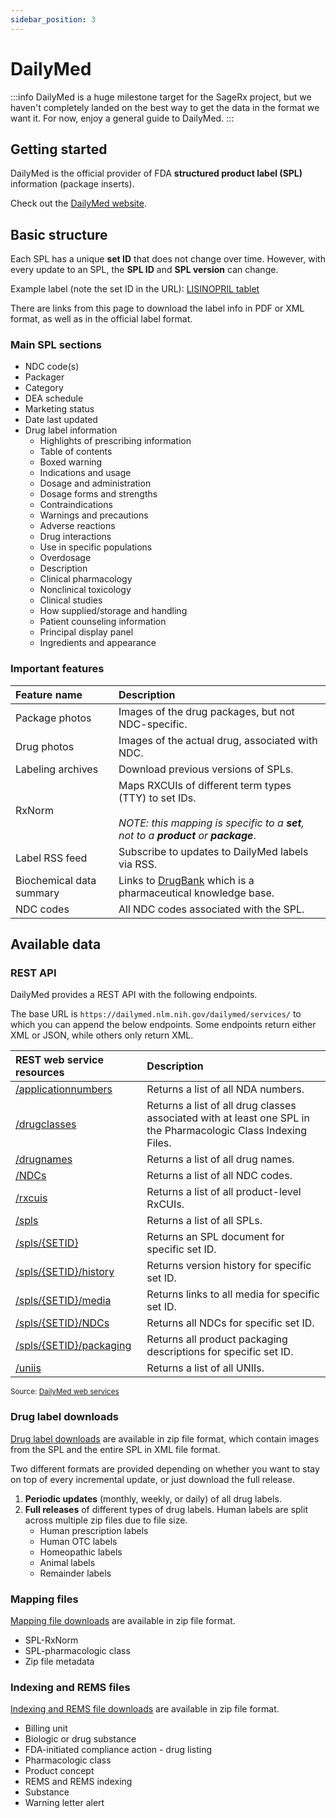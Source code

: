 ```yaml
---
sidebar_position: 3
---
```


# DailyMed

:::info
DailyMed is a huge milestone target for the SageRx project, but we haven't completely landed on the best way to get the data in the format we want it. For now, enjoy a general guide to DailyMed.
:::

## Getting started
DailyMed is the official provider of FDA **structured product label (SPL)** information (package inserts).

Check out the [DailyMed website](https://dailymed.nlm.nih.gov/dailymed/).

## Basic structure
Each SPL has a unique **set ID** that does not change over time.  However, with every update to an SPL, the **SPL ID** and **SPL version** can change.

Example label (note the set ID in the URL): [LISINOPRIL tablet](https://dailymed.nlm.nih.gov/dailymed/drugInfo.cfm?setid=7d6c31e2-b5a4-4279-8013-a8dad37ea73b)

There are links from this page to download the label info in PDF or XML format, as well as in the official label format.

### Main SPL sections
* NDC code(s)
* Packager
* Category
* DEA schedule
* Marketing status
* Date last updated
* Drug label information
    * Highlights of prescribing information
    * Table of contents
    * Boxed warning
    * Indications and usage
    * Dosage and administration
    * Dosage forms and strengths
    * Contraindications
    * Warnings and precautions
    * Adverse reactions
    * Drug interactions
    * Use in specific populations
    * Overdosage
    * Description
    * Clinical pharmacology
    * Nonclinical toxicology
    * Clinical studies
    * How supplied/storage and handling
    * Patient counseling information
    * Principal display panel
    * Ingredients and appearance


### Important features

| Feature name | Description |
| :----------- | :---------- |
| Package photos | Images of the drug packages, but not NDC-specific. |
| Drug photos | Images of the actual drug, associated with NDC. |
| Labeling archives | Download previous versions of SPLs. |
| RxNorm | Maps RXCUIs of different term types (TTY) to set IDs.<br/><br/>*NOTE: this mapping is specific to a **set**, not to a **product** or **package***. |
| Label RSS feed | Subscribe to updates to DailyMed labels via RSS. |
| Biochemical data summary | Links to [DrugBank](https://go.drugbank.com/) which is a pharmaceutical knowledge base. |
| NDC codes | All NDC codes associated with the SPL. |

## Available data

### REST API

DailyMed provides a REST API with the following endpoints.

The base URL is `https://dailymed.nlm.nih.gov/dailymed/services/` to which you can append the below endpoints. Some endpoints return either XML or JSON, while others only return XML.

| REST web service resources | Description |
| :------------------------- | :---------- |
| [/applicationnumbers](https://dailymed.nlm.nih.gov/dailymed/webservices-help/v2/applicationnumbers_api.cfm) | Returns a list of all NDA numbers. |
| [/drugclasses](https://dailymed.nlm.nih.gov/dailymed/webservices-help/v2/drugclasses_api.cfm) | Returns a list of all drug classes associated with at least one SPL in the Pharmacologic Class Indexing Files. |
| [/drugnames](https://dailymed.nlm.nih.gov/dailymed/webservices-help/v2/drugnames_api.cfm) | Returns a list of all drug names. |
| [/NDCs](https://dailymed.nlm.nih.gov/dailymed/webservices-help/v2/NDCs_api.cfm) | Returns a list of all NDC codes. |
| [/rxcuis](https://dailymed.nlm.nih.gov/dailymed/webservices-help/v2/rxcuis_api.cfm) | Returns a list of all product-level RxCUIs. |
| [/spls](https://dailymed.nlm.nih.gov/dailymed/webservices-help/v2/spls_api.cfm) | Returns a list of all SPLs. |
| [/spls/{SETID}](https://dailymed.nlm.nih.gov/dailymed/webservices-help/v2/spls_setid_api.cfm) | Returns an SPL document for specific set ID. |
| [/spls/{SETID}/history](https://dailymed.nlm.nih.gov/dailymed/webservices-help/v2/spls_setid_history_api.cfm) | Returns version history for specific set ID. |
| [/spls/{SETID}/media](https://dailymed.nlm.nih.gov/dailymed/webservices-help/v2/spls_setid_media_api.cfm) | Returns links to all media for specific set ID. |
| [/spls/{SETID}/NDCs](https://dailymed.nlm.nih.gov/dailymed/webservices-help/v2/spls_setid_NDCs_api.cfm) | Returns all NDCs for specific set ID. |
| [/spls/{SETID}/packaging](https://dailymed.nlm.nih.gov/dailymed/webservices-help/v2/spls_setid_packaging_api.cfm) | Returns all product packaging descriptions for specific set ID. |
| [/uniis](https://dailymed.nlm.nih.gov/dailymed/webservices-help/v2/uniis_api.cfm) | Returns a list of all UNIIs. |

<small>

Source: [DailyMed web services](https://dailymed.nlm.nih.gov/dailymed/app-support-web-services.cfm)

</small>

### Drug label downloads
[Drug label downloads](https://dailymed.nlm.nih.gov/dailymed/spl-resources-all-drug-labels.cfm) are available in zip file format, which contain images from the SPL and the entire SPL in XML file format.

Two different formats are provided depending on whether you want to stay on top of every incremental update, or just download the full release.
1. **Periodic updates** (monthly, weekly, or daily) of all drug labels.
1. **Full releases** of different types of drug labels.  Human labels are split across multiple zip files due to file size.
    * Human prescription labels
    * Human OTC labels
    * Homeopathic labels
    * Animal labels
    * Remainder labels

### Mapping files
[Mapping file downloads](https://dailymed.nlm.nih.gov/dailymed/spl-resources-all-mapping-files.cfm) are available in zip file format.
* SPL-RxNorm
* SPL-pharmacologic class
* Zip file metadata

### Indexing and REMS files
[Indexing and REMS file downloads](https://dailymed.nlm.nih.gov/dailymed/spl-resources-all-indexing-files.cfm) are available in zip file format.
* Billing unit
* Biologic or drug substance
* FDA-initiated compliance action - drug listing
* Pharmacologic class
* Product concept
* REMS and REMS indexing
* Substance
* Warning letter alert